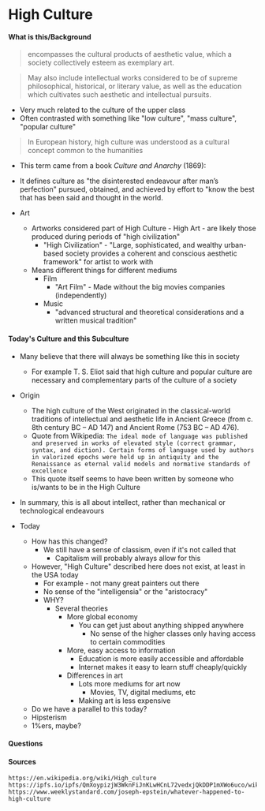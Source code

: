 High Culture
===

#### What is this/Background
> encompasses the cultural products of aesthetic value, which a society collectively esteem as exemplary art.

> May also include intellectual works considered to be of supreme philosophical, historical, or literary value, as well as the education which cultivates such aesthetic and intellectual pursuits.

* Very much related to the culture of the upper class
* Often contrasted with something like "low culture", "mass culture", "popular culture"

> In European history, high culture was understood as a cultural concept common to the humanities

* This term came from a book _Culture and Anarchy_ (1869):
* It defines culture as "the disinterested endeavour after man’s perfection" pursued, obtained, and achieved by effort to "know the best that has been said and thought in the world.

* Art
    * Artworks considered part of High Culture - High Art - are likely those produced during periods of "high civilization"
      * "High Civilization" - "Large, sophisticated, and wealthy urban-based society provides a coherent and conscious aesthetic framework" for artist to work with
  * Means different things for different mediums
    * Film
      * "Art Film" - Made without the big movies companies (independently)
    * Music
      * "advanced structural and theoretical considerations and a written musical tradition"


#### Today's Culture and this Subculture 
* Many believe that there will always be something like this in society
  * For example T. S. Eliot said that high culture and popular culture are necessary and complementary parts of the culture of a society


* Origin 
  * The high culture of the West originated in the classical-world traditions of intellectual and aesthetic life in Ancient Greece (from c. 8th century BC – AD 147) and Ancient Rome (753 BC – AD 476).
  * Quote from Wikipedia: `The ideal mode of language was published and preserved in works of elevated style (correct grammar, syntax, and diction). Certain forms of language used by authors in valorized epochs were held up in antiquity and the Renaissance as eternal valid models and normative standards of excellence`
  * This quote itself seems to have been written by someone who is/wants to be in the High Culture

* In summary, this is all about intellect, rather than mechanical or technological endeavours

* Today 
  * How has this changed?
    * We still have a sense of classism, even if it's not called that
      * Capitalism will probably always allow for this
  * However, "High Culture" described here does not exist, at least in the USA today
    * For example - not many great painters out there
    * No sense of the "intelligensia" or the "aristocracy"
    * WHY?
      * Several theories
        * More global economy
          * You can get just about anything shipped anywhere
            * No sense of the higher classes only having access to certain commodities
        * More, easy access to information
          * Education is more easily accessible and affordable
          * Internet makes it easy to learn stuff cheaply/quickly
        * Differences in art
          * Lots more mediums for art now
            * Movies, TV, digital mediums, etc
          * Making art is less expensive
   * Do we have a parallel to this today?
    * Hipsterism
    * 1%ers, maybe?


#### Questions

#### Sources
```
https://en.wikipedia.org/wiki/High_culture
https://ipfs.io/ipfs/QmXoypizjW3WknFiJnKLwHCnL72vedxjQkDDP1mXWo6uco/wiki/High_culture.html
https://www.weeklystandard.com/joseph-epstein/whatever-happened-to-high-culture
```

